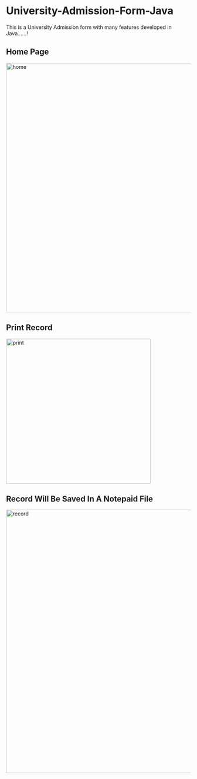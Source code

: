 # University-Admission-Form-Java
This is a University Admission form with many features developed in Java......!

## Home Page
<img width="678" alt="home" src="https://github.com/KashifKhaan/University-Admission-Form-Java/assets/88695658/76520a9c-88f6-452a-bf99-e6444a328499">

## Print Record
<img width="394" alt="print" src="https://github.com/KashifKhaan/University-Admission-Form-Java/assets/88695658/5072418e-9e97-4891-bed9-880e5a9a7d52">

## Record Will Be Saved In A Notepaid File
<img width="716" alt="record" src="https://github.com/KashifKhaan/University-Admission-Form-Java/assets/88695658/eb3135f0-4407-41d7-8965-47f8cf06ce6c">




